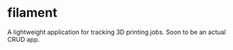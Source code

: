 filament
========

A lightweight application for tracking 3D printing jobs. Soon to be an actual CRUD app.
